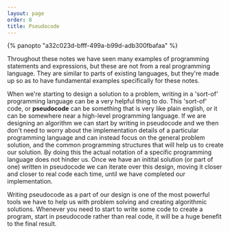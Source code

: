 ```yaml
---
layout: page
order: 8
title: Pseudocode
---
```


{% panopto "a32c023d-bfff-499a-b99d-adb300fbafaa" %}

Throughout these notes we have seen many examples of programming statements and expressions, but these are not from a real programming language. They are similar to parts of existing languages, but they're made up so as to have fundamental examples specifically for these notes.

When we're starting to design a solution to a problem, writing in a 'sort-of' programming language can be a very helpful thing to do. This 'sort-of' code, or **pseudocode** can be something that is very like plain english, or it can be somewhere near a high-level programming language. If we are designing an algorithm we can start by writing in pseudocode and we then don't need to worry about the implementation details of a particular programming language and can instead focus on the general problem solution, and the common programming structures that will help us to create our solution. By doing this the actual notation of a specific programming language does not hinder us. Once we have an initital solution (or part of one) written in pseudocode we can iterate over this design, moving it closer and closer to real code each time, until we have completed our implementation.

Writing pseudocode as a part of our design is one of the most powerful tools we have to help us with problem solving and creating algorithmic solutions. Whenever you need to start to write some code to create a program, start in pseudocode rather than real code, it will be a huge benefit to the final result.
